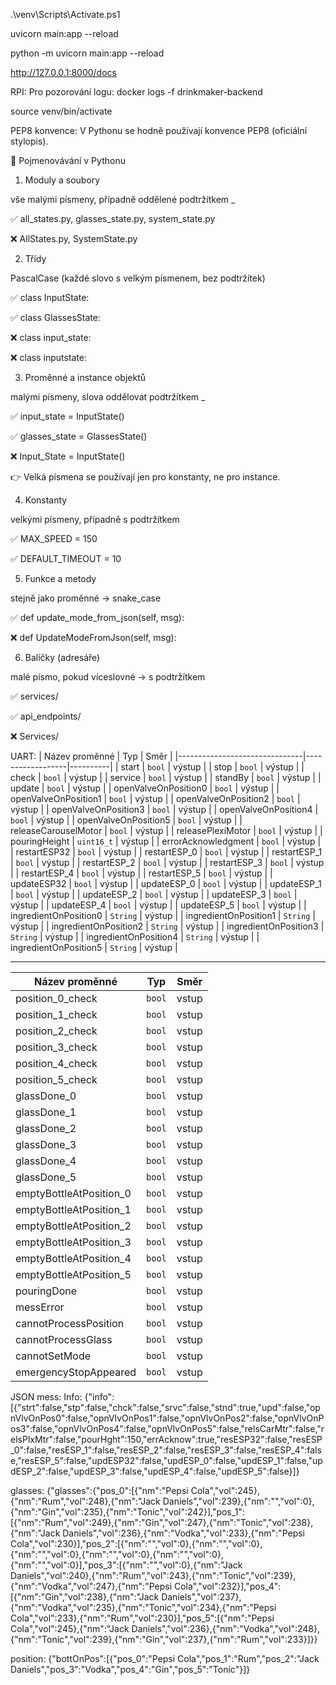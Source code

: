 .\venv\Scripts\Activate.ps1


uvicorn main:app --reload

python -m uvicorn main:app --reload

http://127.0.0.1:8000/docs

RPI:
Pro pozorování logu:
docker logs -f drinkmaker-backend

source venv/bin/activate


PEP8 konvence:
V Pythonu se hodně používají konvence PEP8 (oficiální stylopis).

🔹 Pojmenovávání v Pythonu
1. Moduly a soubory

vše malými písmeny, případně oddělené podtržítkem _

✅ all_states.py, glasses_state.py, system_state.py

❌ AllStates.py, SystemState.py

2. Třídy

PascalCase (každé slovo s velkým písmenem, bez podtržítek)

✅ class InputState:

✅ class GlassesState:

❌ class input_state:

❌ class inputstate:

3. Proměnné a instance objektů

malými písmeny, slova oddělovat podtržítkem _

✅ input_state = InputState()

✅ glasses_state = GlassesState()

❌ Input_State = InputState()

👉 Velká písmena se používají jen pro konstanty, ne pro instance.

4. Konstanty

velkými písmeny, případně s podtržítkem

✅ MAX_SPEED = 150

✅ DEFAULT_TIMEOUT = 10

5. Funkce a metody

stejně jako proměnné → snake_case

✅ def update_mode_from_json(self, msg):

❌ def UpdateModeFromJson(self, msg):

6. Balíčky (adresáře)

malé písmo, pokud víceslovné → s podtržítkem

✅ services/

✅ api_endpoints/

❌ Services/

UART:
| Název proměnné                | Typ              | Směr     |
|-------------------------------|------------------|----------|
| start                         | `bool`           | výstup   | 
| stop                          | `bool`           | výstup   | 
| check                         | `bool`           | výstup   | 
| service                       | `bool`           | výstup   | 
| standBy                       | `bool`           | výstup   | 
| update                        | `bool`           | výstup   | 
| openValveOnPosition0          | `bool`           | výstup   | 
| openValveOnPosition1          | `bool`           | výstup   | 
| openValveOnPosition2          | `bool`           | výstup   | 
| openValveOnPosition3          | `bool`           | výstup   | 
| openValveOnPosition4          | `bool`           | výstup   | 
| openValveOnPosition5          | `bool`           | výstup   | 
| releaseCarouselMotor          | `bool`           | výstup   | 
| releasePlexiMotor             | `bool`           | výstup   | 
| pouringHeight                 | `uint16_t`       | výstup   | 
| errorAcknowledgment           | `bool`           | výstup   | 
| restartESP32                  | `bool`           | výstup   | 
| restartESP_0                  | `bool`           | výstup   | 
| restartESP_1                  | `bool`           | výstup   | 
| restartESP_2                  | `bool`           | výstup   | 
| restartESP_3                  | `bool`           | výstup   | 
| restartESP_4                  | `bool`           | výstup   | 
| restartESP_5                  | `bool`           | výstup   | 
| updateESP32                   | `bool`           | výstup   | 
| updateESP_0                   | `bool`           | výstup   | 
| updateESP_1                   | `bool`           | výstup   | 
| updateESP_2                   | `bool`           | výstup   | 
| updateESP_3                   | `bool`           | výstup   | 
| updateESP_4                   | `bool`           | výstup   | 
| updateESP_5                   | `bool`           | výstup   | 
| ingredientOnPosition0         | `String`         | výstup   | 
| ingredientOnPosition1         | `String`         | výstup   | 
| ingredientOnPosition2         | `String`         | výstup   | 
| ingredientOnPosition3         | `String`         | výstup   | 
| ingredientOnPosition4         | `String`         | výstup   | 
| ingredientOnPosition5         | `String`         | výstup   | 

---------------------------------------------------------------
| Název proměnné                | Typ              | Směr     |
|-------------------------------|------------------|----------|
| position_0_check              | `bool`           | vstup    | 
| position_1_check              | `bool`           | vstup    | 
| position_2_check              | `bool`           | vstup    | 
| position_3_check              | `bool`           | vstup    | 
| position_4_check              | `bool`           | vstup    | 
| position_5_check              | `bool`           | vstup    | 
| glassDone_0                   | `bool`           | vstup    | 
| glassDone_1                   | `bool`           | vstup    | 
| glassDone_2                   | `bool`           | vstup    | 
| glassDone_3                   | `bool`           | vstup    | 
| glassDone_4                   | `bool`           | vstup    | 
| glassDone_5                   | `bool`           | vstup    | 
| emptyBottleAtPosition_0       | `bool`           | vstup    | 
| emptyBottleAtPosition_1       | `bool`           | vstup    | 
| emptyBottleAtPosition_2       | `bool`           | vstup    | 
| emptyBottleAtPosition_3       | `bool`           | vstup    | 
| emptyBottleAtPosition_4       | `bool`           | vstup    | 
| emptyBottleAtPosition_5       | `bool`           | vstup    | 
| pouringDone                   | `bool`           | vstup    | 
| messError                     | `bool`           | vstup    | 
| cannotProcessPosition         | `bool`           | vstup    | 
| cannotProcessGlass            | `bool`           | vstup    | 
| cannotSetMode                 | `bool`           | vstup    | 
| emergencyStopAppeared         | `bool`           | vstup    | 

JSON mess:
Info:
{"info":[{"strt":false,"stp":false,"chck":false,"srvc":false,"stnd":true,"upd":false,"opnVlvOnPos0":false,"opnVlvOnPos1":false,"opnVlvOnPos2":false,"opnVlvOnPos3":false,"opnVlvOnPos4":false,"opnVlvOnPos5":false,"relsCarMtr":false,"relsPlxMtr":false,"pourHght":150,"errAcknow":true,"resESP32":false,"resESP_0":false,"resESP_1":false,"resESP_2":false,"resESP_3":false,"resESP_4":false,"resESP_5":false,"updESP32":false,"updESP_0":false,"updESP_1":false,"updESP_2":false,"updESP_3":false,"updESP_4":false,"updESP_5":false}]}

glasses:
{"glasses":{"pos_0":[{"nm":"Pepsi Cola","vol":245},{"nm":"Rum","vol":248},{"nm":"Jack Daniels","vol":239},{"nm":"","vol":0},{"nm":"Gin","vol":235},{"nm":"Tonic","vol":242}],"pos_1":[{"nm":"Rum","vol":249},{"nm":"Gin","vol":247},{"nm":"Tonic","vol":238},{"nm":"Jack Daniels","vol":236},{"nm":"Vodka","vol":233},{"nm":"Pepsi Cola","vol":230}],"pos_2":[{"nm":"","vol":0},{"nm":"","vol":0},{"nm":"","vol":0},{"nm":"","vol":0},{"nm":"","vol":0},{"nm":"","vol":0}],"pos_3":[{"nm":"","vol":0},{"nm":"Jack Daniels","vol":240},{"nm":"Rum","vol":243},{"nm":"Tonic","vol":239},{"nm":"Vodka","vol":247},{"nm":"Pepsi Cola","vol":232}],"pos_4":[{"nm":"Gin","vol":238},{"nm":"Jack Daniels","vol":237},{"nm":"Vodka","vol":235},{"nm":"Tonic","vol":234},{"nm":"Pepsi Cola","vol":233},{"nm":"Rum","vol":230}],"pos_5":[{"nm":"Pepsi Cola","vol":245},{"nm":"Jack Daniels","vol":236},{"nm":"Vodka","vol":248},{"nm":"Tonic","vol":239},{"nm":"Gin","vol":237},{"nm":"Rum","vol":233}]}}

position:
{"bottOnPos":[{"pos_0":"Pepsi Cola","pos_1":"Rum","pos_2":"Jack Daniels","pos_3":"Vodka","pos_4":"Gin","pos_5":"Tonic"}]}